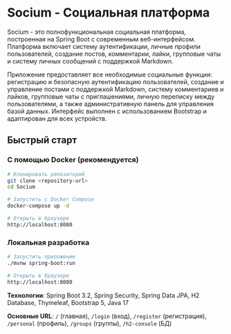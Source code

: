 # Socium - Социальная платформа

Socium - это полнофункциональная социальная платформа, построенная на Spring Boot с современным веб-интерфейсом. Платформа включает систему аутентификации, личные профили пользователей, создание постов, комментарии, лайки, групповые чаты и систему личных сообщений с поддержкой Markdown.

Приложение предоставляет все необходимые социальные функции: регистрацию и безопасную аутентификацию пользователей, создание и управление постами с поддержкой Markdown, систему комментариев и лайков, групповые чаты с приглашениями, личную переписку между пользователями, а также административную панель для управления базой данных. Интерфейс выполнен с использованием Bootstrap и адаптирован для всех устройств.

## Быстрый старт

### С помощью Docker (рекомендуется)

```bash
# Клонировать репозиторий
git clone <repository-url>
cd Socium

# Запустить с Docker Compose
docker-compose up -d

# Открыть в браузере
http://localhost:8080
```

### Локальная разработка

```bash
# Запустить приложение
./mvnw spring-boot:run

# Открыть в браузере
http://localhost:8080
```

**Технологии**: Spring Boot 3.2, Spring Security, Spring Data JPA, H2 Database, Thymeleaf, Bootstrap 5, Java 17

**Основные URL**: `/` (главная), `/login` (вход), `/register` (регистрация), `/personal` (профиль), `/groups` (группы), `/h2-console` (БД) 